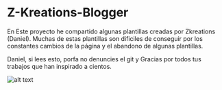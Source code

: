 # Z-Kreations-Blogger
En Este proyecto he compartido algunas plantillas creadas por Zkreations (Daniel). Muchas de estas plantillas son dificiles de conseguir por los constantes cambios de la página y el abandono de algunas plantillas.

Daniel, si lees esto, porfa no denuncies el git y Gracias por todos tus trabajos que han inspirado a cientos.

![alt text](https://i.imgur.com/ztxxG45.png)
